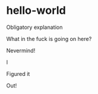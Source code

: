 # hello-world
Obligatory explanation

What in the fuck is going on here?

Nevermind!

I

Figured it

Out!
